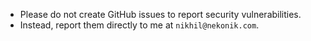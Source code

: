 - Please do not create GitHub issues to report security vulnerabilities.
- Instead, report them directly to me at `nikhil@nekonik.com`.